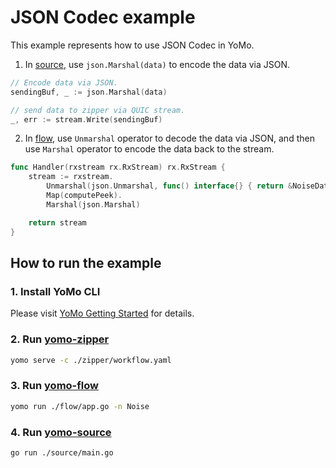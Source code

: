 # JSON Codec example

This example represents how to use JSON Codec in YoMo.

1. In [source](https://docs.yomo.run/source), use `json.Marshal(data)` to encode the data via JSON.

```go
// Encode data via JSON.
sendingBuf, _ := json.Marshal(data)

// send data to zipper via QUIC stream.
_, err := stream.Write(sendingBuf)
```

2. In [flow](https://docs.yomo.run/flow), use `Unmarshal` operator to decode the data via JSON, and then use `Marshal` operator to encode the data back to the stream.

```go
func Handler(rxstream rx.RxStream) rx.RxStream {
	stream := rxstream.
		Unmarshal(json.Unmarshal, func() interface{} { return &NoiseData{} }).
		Map(computePeek).
		Marshal(json.Marshal)

	return stream
}
```

## How to run the example

### 1. Install YoMo CLI

Please visit [YoMo Getting Started](https://github.com/yomorun/yomo#1-install-cli) for details.

### 2. Run [yomo-zipper](https://docs.yomo.run/zipper)

```bash
yomo serve -c ./zipper/workflow.yaml
```

### 3. Run [yomo-flow](https://docs.yomo.run/flow)

```bash
yomo run ./flow/app.go -n Noise
```

### 4. Run [yomo-source](https://docs.yomo.run/source)

```bash
go run ./source/main.go
```
